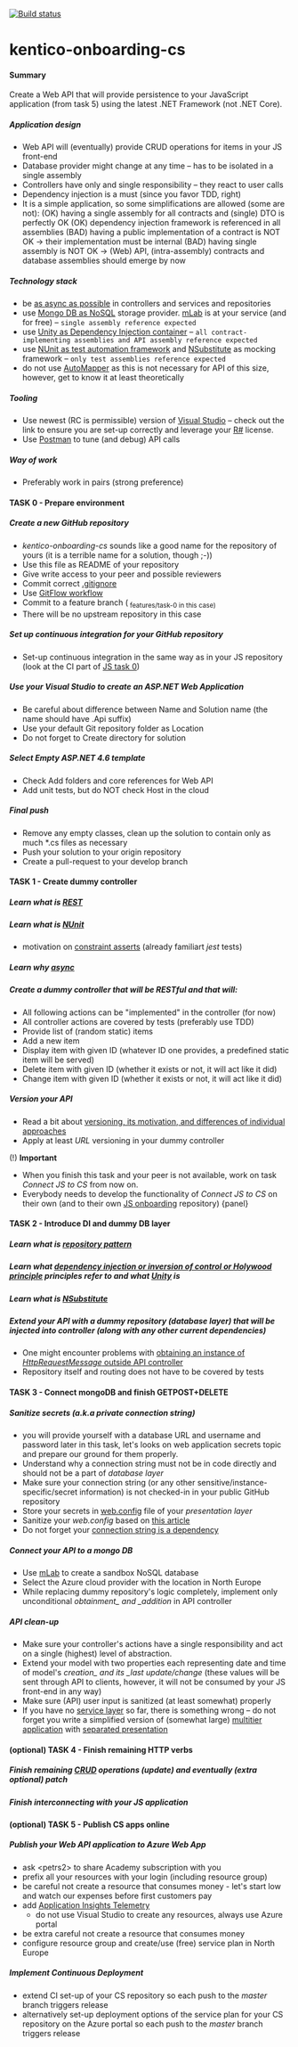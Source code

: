 [![Build status](https://ci.appveyor.com/api/projects/status/49jsxe0gwet1bddt/branch/master?svg=true)](https://ci.appveyor.com/project/pthutta/kentico-onboarding-cs/branch/master)

# kentico-onboarding-cs

#### Summary
Create a Web API that will provide persistence to your JavaScript application (from task 5) using the latest .NET Framework (not .NET Core).

##### Application design
 * Web API will (eventually) provide CRUD operations for items in your JS front-end
 * Database provider might change at any time – has to be isolated in a single assembly
 * Controllers have only and single responsibility – they react to user calls
 * Dependency injection is a must (since you favor TDD, right)
 * It is a simple application, so some simplifications are allowed (some are not):
(OK) having a single assembly for all contracts and (single) DTO is perfectly OK
(OK) dependency injection framework is referenced in all assemblies
(BAD) having a public implementation of a contract is NOT OK → their implementation must be internal
(BAD) having single assembly is NOT OK → (Web) API, (intra-assembly) contracts and database assemblies should emerge by now

##### Technology stack
 * be [as async as possible](https://msdn.microsoft.com/en-us/magazine/dn802603.aspx) in controllers and services and repositories
 * use [Mongo DB as NoSQL](http://docs.mlab.com/languages/) storage provider. [mLab](https://mlab.com/) is at your service (and for free) – `single assembly reference expected`
 * use [Unity as Dependency Injection container](https://docs.microsoft.com/en-us/aspnet/web-api/overview/advanced/dependency-injection) – `all contract-implementing assemblies and API assembly reference expected`
 * use [NUnit as test automation framework](https://kentico.atlassian.net/wiki/display/TEST/NUnit) and [NSubstitute](http://nsubstitute.github.io/help/getting-started/) as mocking framework – `only test assemblies reference expected`
 * do not use [AutoMapper](http://docs.automapper.org/en/stable/Getting-started.html) as this is not necessary for API of this size, however, get to know it at least theoretically

##### Tooling
 * Use newest (RC is permissible) version of [Visual Studio](https://kentico.atlassian.net/wiki/spaces/KA/pages/120324187/Visual+Studio) – check out the link to ensure you are set-up correctly and leverage your [R#](https://kentico.atlassian.net/wiki/display/KA/ReSharper) license.
 * Use [Postman](https://chrome.google.com/webstore/detail/postman/fhbjgbiflinjbdggehcddcbncdddomop) to tune (and debug) API calls

##### Way of work
 * Preferably work in pairs (strong preference)

#### TASK 0 - Prepare environment 

##### Create a new GitHub repository 
 * *kentico-onboarding-cs* sounds like a good name for the repository of yours (it is a terrible name for a solution, though ;-))
 * Use this file as README of your repository
 * Give write access to your peer and possible reviewers
 * Commit correct [.gitignore](https://github.com/github/gitignore)
 * Use [GitFlow workflow](https://kentico.atlassian.net/wiki/spaces/KA/pages/201097293/03+-+Git)
 * Commit to a feature branch (<sub> features/task-0 in this case)
 * There will be no upstream repository in this case

##### Set up continuous integration for your GitHub repository
 * Set-up continuous integration in the same way as in your JS repository (look at the CI part of [JS task 0](https://github.com/KenticoAcademy/kentico-onboarding-js#task-0))

##### Use your Visual Studio to create an ASP.NET Web Application
 * Be careful about difference between Name and Solution name (the name should have .Api suffix)
 * Use your default Git repository folder as Location
 * Do not forget to Create directory for solution

##### Select Empty ASP.NET 4.6 template
 * Check Add folders and core references for Web API
 * Add unit tests, but do NOT check Host in the cloud

##### Final push
 * Remove any empty classes, clean up the solution to contain only as much *.cs files as necessary
 * Push your solution to your origin repository
 * Create a pull-request to your develop branch

#### TASK 1 - Create dummy controller

##### Learn what is [REST](https://kentico.atlassian.net/wiki/x/zlyoD)
##### Learn what is [NUnit](https://kentico.atlassian.net/wiki/display/TEST/NUnit)
 * motivation on [constraint asserts](http://tddaddict.blogspot.cz/2015/11/nunit-assertions-constraint-model-and.html) (already familiart *jest* tests)

##### Learn why [async](https://msdn.microsoft.com/en-us/magazine/dn802603.aspx)
##### Create a dummy controller that will be *RESTful* and that will:
 * All following actions can be "implemented" in the controller (for now)
 * All controller actions are covered by tests (preferably use TDD)
 * Provide list of (random static) items
 * Add a new item
 * Display item with given ID (whatever ID one provides, a predefined static item will be served)
 * Delete item with given ID (whether it exists or not, it will act like it did)
 * Change item with given ID (whether it exists or not, it will act like it did)

##### Version your API
 * Read a bit about [versioning, its motivation, and differences of individual approaches](https://www.troyhunt.com/your-api-versioning-is-wrong-which-is/)
 * Apply at least *URL* versioning in your dummy controller

(!) **Important**
 * When you finish this task and your peer is not available, work on task *Connect JS to CS* from now on.
 * Everybody needs to develop the functionality of *Connect JS to CS* on their own (and to their own [JS onboarding](https://kentico.atlassian.net/wiki/display/KA/05</ins>-<ins>JS</ins>Onboarding<ins>task) repository)
{panel}

#### TASK 2 - Introduce DI and dummy DB layer

##### Learn what is [repository pattern](http://blog.sapiensworks.com/post/2014/06/02/The-Repository-Pattern-For-Dummies.aspx)
##### Learn what [dependency injection or inversion of control or Holywood principle](http://www.javaworld.com/article/2071914/excellent-explanation-of-dependency-injection--inversion-of-control-.html) principles refer to and what [Unity](https://docs.microsoft.com/en-us/aspnet/web-api/overview/advanced/dependency-injection) is
##### Learn what is [NSubstitute](http://nsubstitute.github.io/help/getting-started/) 
##### Extend your API with a dummy repository (database layer) that will be injected into controller (along with any other current dependencies)
 * One might encounter problems with [obtaining an instance of *HttpRequestMessage* outside API controller](https://stackoverflow.com/questions/16670329/how-to-access-the-current-httprequestmessage-object-globally) 
 * Repository itself and routing does not have to be covered by tests

#### TASK 3 - Connect mongoDB and finish GET</ins>POST+DELETE

##### Sanitize secrets (a.k.a private connection string)
 * you will provide yourself with a database URL and username and password later in this task, let's looks on web application secrets topic and prepare our ground for them properly.
 * Understand why a connection string must not be in code directly and should not be a part of *database layer*
 * Make sure your connection string (or any other sensitive/instance-specific/secret information) is not checked-in in your public GitHub repository 
 * Store your secrets in [web.config](https://msdn.microsoft.com/en-us/library/ms733932.aspx) file of your *presentation layer*
 * Sanitize your *web.config* based on [this article](http://johnatten.com/2014/04/06/asp-net-mvc-keep-private-settings-out-of-source-control/)
 * Do not forget your [connection string is a dependency](http://www.devtrends.co.uk/blog/configuration-settings-are-a-dependency-that-should-be-injected)

##### Connect your API to a mongo DB
 * Use [mLab](https://mlab.com/) to create a sandbox NoSQL database
 * Select the Azure cloud provider with the location in North Europe
 * While replacing dummy repository's logic completely, implement only unconditional *obtainment_ and _addition* in API controller

##### API clean-up
 * Make sure your controller's actions have a single responsibility and act on a single (highest) level of abstraction.
 * Extend your model with two properties each representing date and time of model's *creation_ and its _last update/change* (these values will be sent through API to clients, however, it will not be consumed by your JS front-end in any way)
 * Make sure (API) user input is sanitized (at least somewhat) properly
 * If you have no [service layer](https://martinfowler.com/eaaCatalog/serviceLayer.html) so far, there is something wrong – do not forget you write a simplified version of (somewhat large) [multitier application](https://en.wikipedia.org/wiki/Multitier_architecture) with [separated presentation](https://martinfowler.com/eaaDev/SeparatedPresentation.html)

#### (optional) TASK 4 - Finish remaining HTTP verbs

##### Finish remaining [CRUD](https://en.wikipedia.org/wiki/Create,_read,_update_and_delete) operations (update) and eventually (extra optional) patch
##### Finish interconnecting with your JS application

#### (optional) TASK 5 - Publish CS apps online

##### Publish your Web API application to Azure Web App
 * ask <</sub>petrs2> to share Academy subscription with you
 * prefix all your resources with your login (including resource group)
 * be careful not create a resource that consumes money - let's start low and watch our expenses before first customers pay
 * add [Application Insights Telemetry](https://docs.microsoft.com/en-us/azure/application-insights/app-insights-asp-net)
   * do not use Visual Studio to create any resources, always use Azure portal
 * be extra careful not create a resource that consumes money
 * configure resource group and create/use (free) service plan in North Europe

##### Implement Continuous Deployment
 * extend CI set-up of your CS repository so each push to the *master* branch triggers release
 * alternatively set-up deployment options of the service plan for your CS repository on the Azure portal so each push to the *master* branch triggers release

